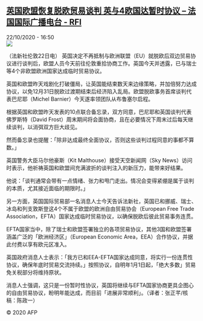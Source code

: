 <!--1603382101000-->
[英国欧盟恢复脱欧贸易谈判 英与4欧国达暂时协议 – 法国国际广播电台 - RFI](http://www.rfi.fr//cn/contenu/20201022-%E8%8B%B1%E5%9B%BD%E6%AC%A7%E7%9B%9F%E6%81%A2%E5%A4%8D%E8%84%B1%E6%AC%A7%E8%B4%B8%E6%98%93%E8%B0%88%E5%88%A4-%E8%8B%B1%E4%B8%8E4%E6%AC%A7%E5%9B%BD%E8%BE%BE%E6%9A%82%E6%97%B6%E5%8D%8F%E8%AE%AE)
------

<div>22/10/2020 - 16:50</div><img src="https://s.rfi.fr/media/display/b243ea56-1477-11eb-b9fb-005056bff430/w:310/p:16x9/eco0005b.201022225002.jpg"><div class="t-content__body u-clearfix"><p>（法新社伦敦22日电）    英国决定不再抵制与欧洲联盟（EU）就脱欧后双边贸易协议进行谈判后，欧盟人员今天前往伦敦重拾协商工作。英国今天并透露，已与瑞士等4个非欧盟欧洲国家达成临时贸易协议。</p><p>    英国和欧盟昨天戏剧化打破僵局，让英国能结束数天来边缘策略，并加倍努力达成协议，以免12月31日脱欧过渡期结束后经济陷入乱局。欧盟脱欧事务首席谈判代表巴尼耶（Michel Barnier）今天遂率领团队从布鲁塞尔启程。</p><p>    根据英国和欧盟昨天发表的10点联合备忘录，双方同意，巴尼耶和英国谈判代表佛罗斯特（David Frost）周末期间将会面协商，且在必要情况下周末过后每天继续谈判，以消弭双方巨大歧见。</p><p>    然而备忘录也提醒：「除非达成最终全面协议，否则这些谈判过程同意的事都不算数。」</p><p>    英国警务大臣马尔他豪斯（Kit Malthouse）接受天空新闻网（Sky News）访问时表示，他祈祷英国和欧盟间充满波折的谈判注入的新压力，能带来好结果。</p><p>    他说：「谈判通常会带有一点情绪、张力和甩门走出。情况会变得紧绷是属于谈判的本质，尤其接近面临的期限时。」</p><p>    另一方面，英国国际贸易部一名消息人士今天告诉法新社，英国已和挪威、瑞士、冰岛和列支敦斯登这4个不属于欧盟的欧洲自由贸易协会（European Free Trade Association，EFTA）国家达成临时贸易协议，以确保脱欧后彼此贸易事务连贯。</p><p>    EFTA国家当中，除了瑞士和欧盟签署独立的各项贸易协议，其他3国和欧盟签署涵盖广泛的「欧洲经济区」（European Economic Area，EEA）合作协议，并据此付费以享有欧元区准入。</p><p>    英国政府消息人士表示：「我方已和EEA-EFTA国家达成同意，将实行一份连贯性协议，确保年底时贸易交流持续。」按照协议，自明年1月1日起，「绝大多数」贸易免关税部分将维持原状。</p><p>    消息人士强调，这只是一份暂时性协议，英国将继续与EFTA国家协商更具企图心的自由贸易协议，盼明年能达成，而目前「进展非常顺利」。（译者：张正芊/核稿：陈政一）</p><p class="t-copyright">© 2020 AFP</p>        </div>
